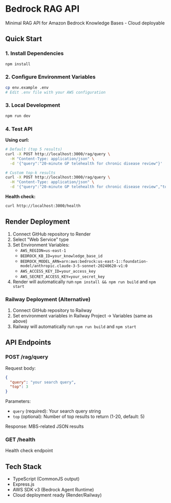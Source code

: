 # Bedrock RAG API

Minimal RAG API for Amazon Bedrock Knowledge Bases - Cloud deployable

## Quick Start

### 1. Install Dependencies
```bash
npm install
```

### 2. Configure Environment Variables
```bash
cp env.example .env
# Edit .env file with your AWS configuration
```

### 3. Local Development
```bash
npm run dev
```

### 4. Test API

**Using curl:**
```bash
# Default (top 5 results)
curl -X POST http://localhost:3000/rag/query \
  -H "Content-Type: application/json" \
  -d '{"query":"20-minute GP telehealth for chronic disease review"}'

# Custom top-k results
curl -X POST http://localhost:3000/rag/query \
  -H "Content-Type: application/json" \
  -d '{"query":"20-minute GP telehealth for chronic disease review","top":3}'
```

**Health check:**
```bash
curl http://localhost:3000/health
```

## Render Deployment

1. Connect GitHub repository to Render
2. Select "Web Service" type
3. Set Environment Variables:
   - `AWS_REGION=us-east-1`
   - `BEDROCK_KB_ID=your_knowledge_base_id`  
   - `BEDROCK_MODEL_ARN=arn:aws:bedrock:us-east-1::foundation-model/anthropic.claude-3-5-sonnet-20240620-v1:0`
   - `AWS_ACCESS_KEY_ID=your_access_key`
   - `AWS_SECRET_ACCESS_KEY=your_secret_key`
4. Render will automatically run `npm install && npm run build` and `npm start`

### Railway Deployment (Alternative)

1. Connect GitHub repository to Railway
2. Set environment variables in Railway Project → Variables (same as above)
3. Railway will automatically run `npm run build` and `npm start`

## API Endpoints

### POST /rag/query
Request body:
```json
{
  "query": "your search query",
  "top": 3
}
```

Parameters:
- `query` (required): Your search query string
- `top` (optional): Number of top results to return (1-20, default: 5)

Response: MBS-related JSON results

### GET /health
Health check endpoint

## Tech Stack

- TypeScript (CommonJS output)
- Express.js
- AWS SDK v3 (Bedrock Agent Runtime)
- Cloud deployment ready (Render/Railway)
